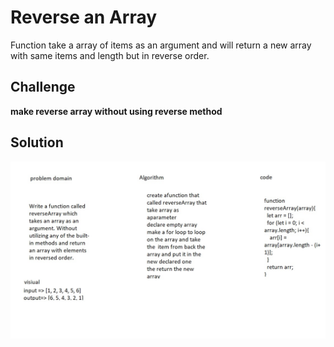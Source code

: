 # Reverse an Array

Function take a array of items as an argument and will return a new array with same items and length but in reverse order.

## Challenge

**make reverse array without using reverse method**



## Solution

![](/assets/reverse-array.jpg)